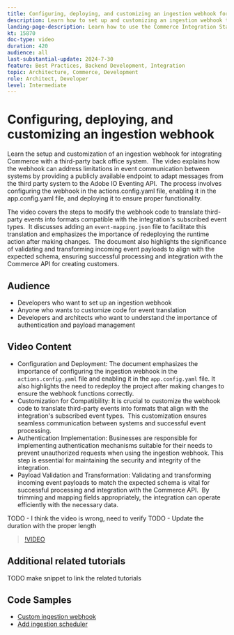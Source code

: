 ```yaml
---
title: Configuring, deploying, and customizing an ingestion webhook for integrating Commerce with a third-party system 
description: Learn how to set up and customizing an ingestion webhook to facilitate communication between Commerce and a third-party back office system.
landing-page-description: Learn how to use the Commerce Integration Starter Kit to integrate Commerce with a third party back office system using an ingestion webhook.
kt: 15870
doc-type: video
duration: 420
audience: all
last-substantial-update: 2024-7-30
feature: Best Practices, Backend Development, Integration
topic: Architecture, Commerce, Development
role: Architect, Developer
level: Intermediate
---
```

# Configuring, deploying, and customizing an ingestion webhook

Learn the setup and customization of an ingestion webhook for integrating Commerce with a third-party back office system. ​ The video explains how the webhook can address limitations in event communication between systems by providing a publicly available endpoint to adapt messages from the third party system to the Adobe IO Eventing API. ​ The process involves configuring the webhook in the actions.config.yaml file, enabling it in the app.config.yaml file, and deploying it to ensure proper functionality. 

The video covers the steps to modify the webhook code to translate third-party events into formats compatible with the integration's subscribed event types. ​ It discusses adding an `event-mapping.json` file to facilitate this translation and emphasizes the importance of redeploying the runtime action after making changes. ​ The document also highlights the significance of validating and transforming incoming event payloads to align with the expected schema, ensuring successful processing and integration with the Commerce API for creating customers.

## Audience 

* Developers who want to set up an ingestion webhook
* Anyone who wants to customize code for event translation
* Developers and architects who want to understand the importance of authentication and payload management

## Video Content

* Configuration and Deployment: The document emphasizes the importance of configuring the ingestion webhook in the `actions.config.yaml` file and enabling it in the `app.config.yaml` file. It also highlights the need to redeploy the project after making changes to ensure the webhook functions correctly.
* Customization for Compatibility: It is crucial to customize the webhook code to translate third-party events into formats that align with the integration's subscribed event types. ​ This customization ensures seamless communication between systems and successful event processing.
* Authentication Implementation: Businesses are responsible for implementing authentication mechanisms suitable for their needs to prevent unauthorized requests when using the ingestion webhook. This step is essential for maintaining the security and integrity of the integration.
* Payload Validation and Transformation: Validating and transforming incoming event payloads to match the expected schema is vital for successful processing and integration with the Commerce API. ​ By trimming and mapping fields appropriately, the integration can operate efficiently with the necessary data.

TODO - I think the video is wrong, need to verify 
TODO - Update the duration with the proper length

>[!VIDEO](https://video.tv.adobe.com/v/3431694?learn=on)

## Additional related tutorials

TODO make snippet to link the related tutorials

## Code Samples

* [Custom ingestion webhook](https://github.com/adobe/adobe-commerce-samples/tree/main/starter-kit/customize-ingestion-webhook)
* [Add ingestion scheduler](https://github.com/adobe/adobe-commerce-samples/tree/main/starter-kit/add-ingestion-scheduler)
